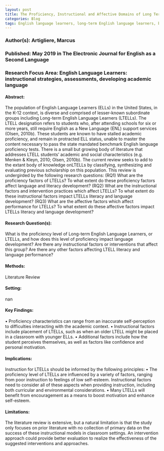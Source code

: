 ```yaml
---
layout: post
title: The Proficiency, Instructional and Affective Domains of Long Term English Language Learners: A Review of the Research
categories: Blog
tags: English language learners, long-term English language learners, bilingualism, language proficiency
---
```


### Author(s): Artigliere, Marcus

### Published: May 2019 in The Electronic Journal for English as a Second Language

### Research Focus Area: English Language Learners: instructional strategies, assessments, developing academic language

#### Abstract:
The population of English Language Learners (ELLs) in the United States, in the K-12 context, is diverse and comprised of lesser-known subordinate groups including Long-term English Language Learners (LTELLs). The LTELL designation refers to students who, after attending schools for six or more years, still require English as a New Language (ENL) support services (Olsen, 2010b). These students are known to have stalled academic proficiency, and remain in protracted ELL status, unable to master the content necessary to pass the state mandated benchmark English language proficiency tests. There is a small but growing body of literature that addresses LTELL students’ academic and social characteristics (e.g. Menken & Kleyn, 2010; Olsen, 2010b). The current review seeks to add to the extant body of knowledge onLTELLs by classifying, synthesizing and evaluating previous scholarship on this population. This review is undergirded by the following research questions: (RQ1) What are the proficiency factors of LTELLs? To what extent do these proficiency factors affect language and literacy development? (RQ2) What are the instructional factors and intervention practices which affect LTELLs? To what extent do these instructional factors impact LTELLs literacy and language development? (RQ3) What are the affective factors which affect performance for LTELLs? To what extent do these affective factors impact LTELLs literacy and language development?


#### Research Question(s):
What is the proficiency level of Long-term English Language Learners, or LTELLs, and how does this level of proficiency impact language development? Are there any instructional factors or interventions that affect this group? Are there any other factors affecting LTELL literacy and language performance?


#### Methods:
Literature Review


#### Setting:
nan


#### Key Findings:
• Proficiency characteristics can range from an inaccurate self-perception to difficulties interacting with the academic context. • Instructional factors include placement of LTELLs, such as when an older LTELL might be placed in a classroom with younger ELLs.  • Additional factors include how the student perceives themselves, as well as factors like confidence and personal motivation. 


#### Implications:
Instruction for LTELLs should be informed by the following principles: • The proficiency level of LTELLs are influenced by a variety of factors, ranging from poor instruction to feelings of low self-esteem. Instructional factors need to consider all of these aspects when providing instruction, including both curricular and environmental considerations. •  Many LTELLs will benefit from encouragement as a means to boost motivation and enhance self-esteem. 


#### Limitations:
The literature review is extensive, but a natural limitation is that the study only focuses on prior literature with no collection of primary data on the success of these instructional models in classroom settings. An intervention approach could provide better evaluation to realize the effectiveness of the suggested interventions and approaches.  


